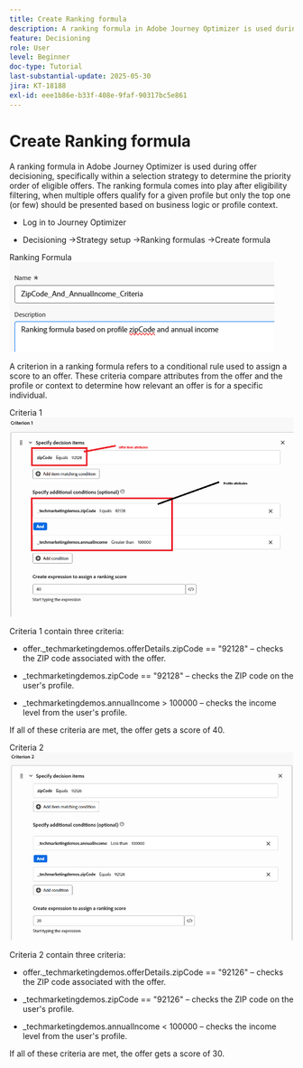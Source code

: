 ```yaml
---
title: Create Ranking formula
description: A ranking formula in Adobe Journey Optimizer is used during offer decisioning, specifically within a selection strategy to determine the priority order of eligible offers.
feature: Decisioning
role: User
level: Beginner
doc-type: Tutorial
last-substantial-update: 2025-05-30
jira: KT-18188
exl-id: eee1b86e-b33f-408e-9faf-90317bc5e861
---
```

# Create Ranking formula

A ranking formula in Adobe Journey Optimizer is used during offer decisioning, specifically within a selection strategy to determine the priority order of eligible offers. The ranking formula comes into play after eligibility filtering, when multiple offers qualify for a given profile but only the top one (or few) should be presented based on business logic or profile context.

*   Log in to Journey Optimizer

*   Decisioning ->Strategy setup ->Ranking formulas ->Create formula

Ranking Formula 
![name_description](assets/formuala-ranking.png)

A criterion in a ranking formula refers to a conditional rule used to assign a score to an offer. These criteria compare attributes from the offer and the profile or context to determine how relevant an offer is for a specific individual.



Criteria 1
![criteria_one](assets/criteria1.png)

Criteria 1 contain three criteria:

*   offer._techmarketingdemos.offerDetails.zipCode == "92128" – checks the ZIP code associated with the offer.

*   _techmarketingdemos.zipCode == "92128" – checks the ZIP code on the user's profile.

*   _techmarketingdemos.annualIncome > 100000 – checks the income level from the user's profile.

If all of these criteria are met, the offer gets a score of 40.






Criteria 2
![criteria_two](assets/criteria2.png)

Criteria 2 contain three criteria:

*   offer._techmarketingdemos.offerDetails.zipCode == "92126" – checks the ZIP code associated with the offer.

*   _techmarketingdemos.zipCode == "92126" – checks the ZIP code on the user's profile.

*   _techmarketingdemos.annualIncome < 100000 – checks the income level from the user's profile.

If all of these criteria are met, the offer gets a score of 30.
